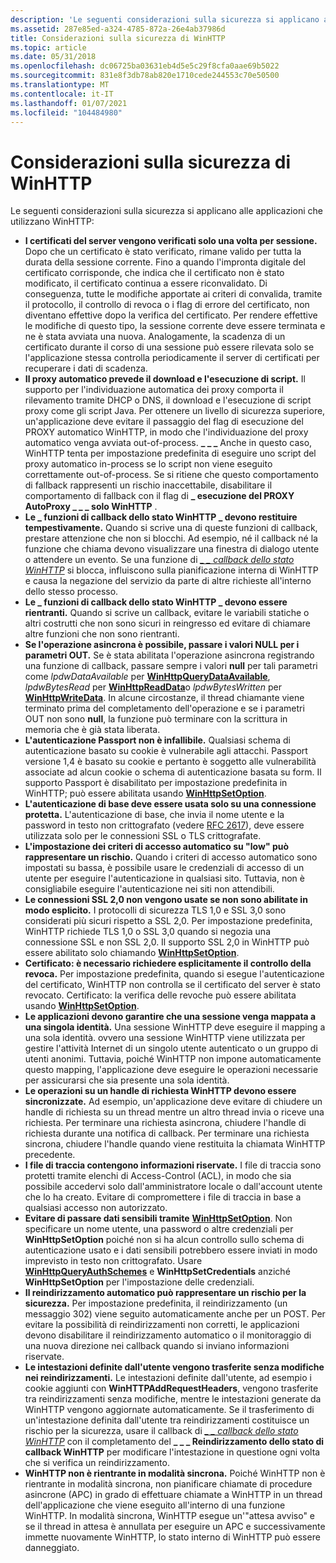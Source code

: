 ```yaml
---
description: 'Le seguenti considerazioni sulla sicurezza si applicano alle applicazioni che utilizzano WinHTTP: i certificati server vengono verificati solo una volta per sessione.'
ms.assetid: 287e85ed-a324-4785-872a-26e4ab37986d
title: Considerazioni sulla sicurezza di WinHTTP
ms.topic: article
ms.date: 05/31/2018
ms.openlocfilehash: dc06725ba03631eb4d5e5c29f8cfa0aae69b5022
ms.sourcegitcommit: 831e8f3db78ab820e1710cede244553c70e50500
ms.translationtype: MT
ms.contentlocale: it-IT
ms.lasthandoff: 01/07/2021
ms.locfileid: "104484980"
---
```

# <a name="winhttp-security-considerations"></a>Considerazioni sulla sicurezza di WinHTTP

Le seguenti considerazioni sulla sicurezza si applicano alle applicazioni che utilizzano WinHTTP:

-   **I certificati del server vengono verificati solo una volta per sessione.** Dopo che un certificato è stato verificato, rimane valido per tutta la durata della sessione corrente. Fino a quando l'impronta digitale del certificato corrisponde, che indica che il certificato non è stato modificato, il certificato continua a essere riconvalidato. Di conseguenza, tutte le modifiche apportate ai criteri di convalida, tramite il protocollo, il controllo di revoca o i flag di errore del certificato, non diventano effettive dopo la verifica del certificato. Per rendere effettive le modifiche di questo tipo, la sessione corrente deve essere terminata e ne è stata avviata una nuova. Analogamente, la scadenza di un certificato durante il corso di una sessione può essere rilevata solo se l'applicazione stessa controlla periodicamente il server di certificati per recuperare i dati di scadenza.
-   **Il proxy automatico prevede il download e l'esecuzione di script.** Il supporto per l'individuazione automatica dei proxy comporta il rilevamento tramite DHCP o DNS, il download e l'esecuzione di script proxy come gli script Java. Per ottenere un livello di sicurezza superiore, un'applicazione deve evitare il passaggio del flag di esecuzione del PROXY automatico WinHTTP, in modo che l'individuazione del proxy automatico venga avviata out-of-process. **\_ \_ \_** Anche in questo caso, WinHTTP tenta per impostazione predefinita di eseguire uno script del proxy automatico in-process se lo script non viene eseguito correttamente out-of-process. Se si ritiene che questo comportamento di fallback rappresenti un rischio inaccettabile, disabilitare il comportamento di fallback con il flag di **\_ esecuzione del PROXY AutoProxy \_ \_ \_ solo WinHTTP** .
-   **Le \_ funzioni di callback dello stato WinHTTP \_ devono restituire tempestivamente.** Quando si scrive una di queste funzioni di callback, prestare attenzione che non si blocchi. Ad esempio, né il callback né la funzione che chiama devono visualizzare una finestra di dialogo utente o attendere un evento. Se una funzione di [*\_ \_ callback dello stato WinHTTP*](/windows/win32/api/winhttp/nc-winhttp-winhttp_status_callback) si blocca, influiscono sulla pianificazione interna di WinHTTP e causa la negazione del servizio da parte di altre richieste all'interno dello stesso processo.
-   **Le \_ funzioni di callback dello stato WinHTTP \_ devono essere rientranti.** Quando si scrive un callback, evitare le variabili statiche o altri costrutti che non sono sicuri in reingresso ed evitare di chiamare altre funzioni che non sono rientranti.
-   **Se l'operazione asincrona è possibile, passare i valori NULL per i parametri OUT.** Se è stata abilitata l'operazione asincrona registrando una funzione di callback, passare sempre i valori **null** per tali parametri come *lpdwDataAvailable* per [**WinHttpQueryDataAvailable**](/windows/desktop/api/Winhttp/nf-winhttp-winhttpquerydataavailable), *lpdwBytesRead* per [**WinHttpReadData**](/windows/desktop/api/Winhttp/nf-winhttp-winhttpreaddata)o *lpdwBytesWritten* per [**WinHttpWriteData**](/windows/desktop/api/Winhttp/nf-winhttp-winhttpwritedata). In alcune circostanze, il thread chiamante viene terminato prima del completamento dell'operazione e se i parametri OUT non sono **null**, la funzione può terminare con la scrittura in memoria che è già stata liberata.
-   **L'autenticazione Passport non è infallibile.** Qualsiasi schema di autenticazione basato su cookie è vulnerabile agli attacchi. Passport versione 1,4 è basato su cookie e pertanto è soggetto alle vulnerabilità associate ad alcun cookie o schema di autenticazione basata su form. Il supporto Passport è disabilitato per impostazione predefinita in WinHTTP; può essere abilitata usando [**WinHttpSetOption**](/windows/desktop/api/Winhttp/nf-winhttp-winhttpsetoption).
-   **L'autenticazione di base deve essere usata solo su una connessione protetta.** L'autenticazione di base, che invia il nome utente e la password in testo non crittografato (vedere [RFC 2617](https://www.ietf.org/rfc/rfc2617.txt)), deve essere utilizzata solo per le connessioni SSL o TLS crittografate.
-   **L'impostazione dei criteri di accesso automatico su "low" può rappresentare un rischio.** Quando i criteri di accesso automatico sono impostati su bassa, è possibile usare le credenziali di accesso di un utente per eseguire l'autenticazione in qualsiasi sito. Tuttavia, non è consigliabile eseguire l'autenticazione nei siti non attendibili.
-   **Le connessioni SSL 2,0 non vengono usate se non sono abilitate in modo esplicito.** I protocolli di sicurezza TLS 1,0 e SSL 3,0 sono considerati più sicuri rispetto a SSL 2,0. Per impostazione predefinita, WinHTTP richiede TLS 1,0 o SSL 3,0 quando si negozia una connessione SSL e non SSL 2,0. Il supporto SSL 2,0 in WinHTTP può essere abilitato solo chiamando [**WinHttpSetOption**](/windows/desktop/api/Winhttp/nf-winhttp-winhttpsetoption).
-   **Certificato: è necessario richiedere esplicitamente il controllo della revoca.** Per impostazione predefinita, quando si esegue l'autenticazione del certificato, WinHTTP non controlla se il certificato del server è stato revocato. Certificato: la verifica delle revoche può essere abilitata usando [**WinHttpSetOption**](/windows/desktop/api/Winhttp/nf-winhttp-winhttpsetoption).
-   **Le applicazioni devono garantire che una sessione venga mappata a una singola identità.** Una sessione WinHTTP deve eseguire il mapping a una sola identità. ovvero una sessione WinHTTP viene utilizzata per gestire l'attività Internet di un singolo utente autenticato o un gruppo di utenti anonimi. Tuttavia, poiché WinHTTP non impone automaticamente questo mapping, l'applicazione deve eseguire le operazioni necessarie per assicurarsi che sia presente una sola identità.
-   **Le operazioni su un handle di richiesta WinHTTP devono essere sincronizzate.** Ad esempio, un'applicazione deve evitare di chiudere un handle di richiesta su un thread mentre un altro thread invia o riceve una richiesta. Per terminare una richiesta asincrona, chiudere l'handle di richiesta durante una notifica di callback. Per terminare una richiesta sincrona, chiudere l'handle quando viene restituita la chiamata WinHTTP precedente.
-   **I file di traccia contengono informazioni riservate.** I file di traccia sono protetti tramite elenchi di Access-Control (ACL), in modo che sia possibile accedervi solo dall'amministratore locale o dall'account utente che lo ha creato. Evitare di compromettere i file di traccia in base a qualsiasi accesso non autorizzato.
-   **Evitare di passare dati sensibili tramite** [**WinHttpSetOption**](/windows/desktop/api/Winhttp/nf-winhttp-winhttpsetoption). Non specificare un nome utente, una password o altre credenziali per **WinHttpSetOption** poiché non si ha alcun controllo sullo schema di autenticazione usato e i dati sensibili potrebbero essere inviati in modo imprevisto in testo non crittografato. Usare [**WinHttpQueryAuthSchemes**](/windows/desktop/api/Winhttp/nf-winhttp-winhttpqueryauthschemes) e **WinHttpSetCredentials** anziché **WinHttpSetOption** per l'impostazione delle credenziali.
-   **Il reindirizzamento automatico può rappresentare un rischio per la sicurezza.** Per impostazione predefinita, il reindirizzamento (un messaggio 302) viene seguito automaticamente anche per un POST. Per evitare la possibilità di reindirizzamenti non corretti, le applicazioni devono disabilitare il reindirizzamento automatico o il monitoraggio di una nuova direzione nei callback quando si inviano informazioni riservate.
-   **Le intestazioni definite dall'utente vengono trasferite senza modifiche nei reindirizzamenti.** Le intestazioni definite dall'utente, ad esempio i cookie aggiunti con **WinHTTPAddRequestHeaders**, vengono trasferite tra reindirizzamenti senza modifiche, mentre le intestazioni generate da WinHTTP vengono aggiornate automaticamente. Se il trasferimento di un'intestazione definita dall'utente tra reindirizzamenti costituisce un rischio per la sicurezza, usare il callback di [*\_ \_ callback dello stato WinHTTP*](/windows/win32/api/winhttp/nc-winhttp-winhttp_status_callback) con il completamento del **\_ \_ \_ Reindirizzamento dello stato di callback WinHTTP** per modificare l'intestazione in questione ogni volta che si verifica un reindirizzamento.
-   **WinHTTP non è rientrante in modalità sincrona.** Poiché WinHTTP non è rientrante in modalità sincrona, non pianificare chiamate di procedure asincrone (APC) in grado di effettuare chiamate a WinHTTP in un thread dell'applicazione che viene eseguito all'interno di una funzione WinHTTP. In modalità sincrona, WinHTTP esegue un'"attesa avviso" e se il thread in attesa è annullata per eseguire un APC e successivamente immette nuovamente WinHTTP, lo stato interno di WinHTTP può essere danneggiato.

 

 
